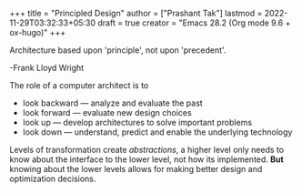 +++
title = "Principled Design"
author = ["Prashant Tak"]
lastmod = 2022-11-29T03:32:33+05:30
draft = true
creator = "Emacs 28.2 (Org mode 9.6 + ox-hugo)"
+++

<div class="epigraph">

Architecture based upon 'principle', not upon 'precedent'.

<div class="epicite">

-Frank Lloyd Wright

</div>

</div>

The role of a computer architect is to

-   look backward — analyze and evaluate the past
-   look forward — evaluate new design choices
-   look up — develop architectures to solve important problems
-   look down — understand, predict and enable the underlying technology

Levels of transformation create _abstractions_, a higher level only needs to know about the interface to the lower level, not how its implemented. **But** knowing about the lower levels allows for making better design and optimization decisions.
